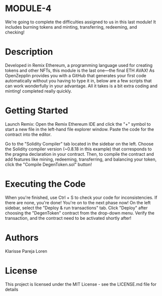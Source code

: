 # MODULE-4
We're going to complete the difficulties assigned to us in this last module! It includes burning tokens and minting, transferring, redeeming, and checking!

# Description
Developed in Remix Ethereum, a programming language used for creating tokens and other NFTs, this module is the last one—the final ETH AVAX! As OpenZepplin provides you with a GitHub that generates your first code automatically without you having to type it in, below are a few scripts that can work wonderfully in your advantage. All it takes is a bit extra coding and minting! completed really quickly.

# Getting Started
Launch Remix: Open the Remix Ethereum IDE and click the "+" symbol to start a new file in the left-hand file explorer window. Paste the code for the contract into the editor.

Go to the "Solidity Compiler" tab located in the sidebar on the left. Choose the Solidity compiler version (~0.8.18 in this example) that corresponds to the pragma declaration in your contract. Then, to compile the contract and add features like mining, redeeming, transferring, and balancing your token, click the "Compile DegenToken.sol" button!

# Executing the Code
When you're finished, use Ctrl + S to check your code for inconsistencies. If there are none, you're done! You're on to the next phase now! On the left sidebar, select the "Deploy & run transactions" tab. Click "Deploy" after choosing the "DegenToken" contract from the drop-down menu. Verify the transaction, and the contract need to be activated shortly after!

# Authors
Klarisse Pareja Loren

# License
This project is licensed under the MIT License - see the LICENSE.md file for details


